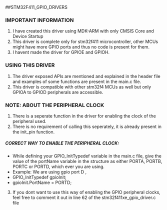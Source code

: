 ##STM32F411_GPIO_DRIVERS

### IMPORTANT INFORMATION

1. I have created this driver using MDK-ARM with only CMSIS Core and Device Startup
2. This driver is complete only for stm32f411 microcontroller, other MCUs might have more GPIO ports and thus no code is present for them.
3. I havent made the driver for GPIOE and GPIOH.


### USING THIS DRIVER

1. The driver exposed APIs are mentioned and explained in the header file and examples of some functions are present in the main.c file.
2. This driver is compatible with other stm32f4 MCUs as well but only GPIOA to GPIOD peripherals are accessible.

### NOTE: ABOUT THE PERIPHERAL CLOCK

1. There is a seperate function in the driver for enabling the clock of the peripheral used.
2. There is no requirement of calling this seperately, it is already present in the init_pin function.
##### CORRECT WAY TO ENABLE THE PERIPHERAL CLOCK:
- While defining your GPIO_InitTypedef variable in the main.c file, give the value of the portName variable in the structure as either PORTA, PORTB, PORTC or PORTD, which ever you are using.
- Example: We are using gpio port D ,
- GPIO_InitTypedef gpioInit;
- gpioInit.PortName = PORTD;

3. If you dont want to use this way of enabling the GPIO peripheral clocks, feel free to comment it out in line 62 of the stm32f411xe_gpio_driver.c file

